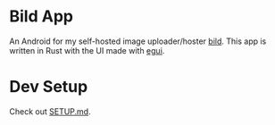 # Bild App
An Android for my self-hosted image uploader/hoster [bild](https://github.com/mWalrus/bild).
This app is written in Rust with the UI made with [egui](https://github.com/emilk/egui).

# Dev Setup
Check out [SETUP.md](./SETUP.md).